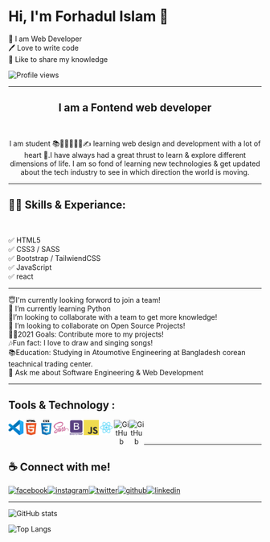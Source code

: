 
<h1> Hi, I'm Forhadul Islam  👋</h1>


👑 I am Web Developer <br/>
🖊️ Love to write code  <br/>
🎤 Like to share my knowledge
<br/>

![Profile views](https://gpvc.arturio.dev/mdforhadulislam)

<hr/>
<center>
<h2> I am a Fontend web developer</h2> 
<br>
<p>
I am student 📚📗📖👨🏻‍🎓✍ learning web design and development with a lot of heart 🧡.I have always had a great thrust to learn & explore different dimensions of life. I am so fond of learning new technologies & get updated about the tech industry to see in which direction the world is moving.
</p>
</center>
 <hr>
<h2> 👨‍💻 Skills & Experiance: </h2> 
<br/>
<p>
✅ HTML5 <br>
✅ CSS3 / SASS <br>
✅ Bootstrap / TailwiendCSS<br>
✅ JavaScript <br>
✅ react <br>

</p>
<hr/>

😇I'm currently looking forword to join a team!<br/>
🌱 I’m currently learning Python<br/>
🧐I’m looking to collaborate with a team to get more knowledge!<br/>
👯 I’m looking to collaborate on Open Source Projects!<br/>
👨‍💻2021 Goals: Contribute more to my projects!<br/>
🎶Fun fact: I love to draw and singing songs!<br/>
📚Education: Studying in Atoumotive Engineering at Bangladesh corean teachnical trading center.<br/>
💬 Ask me about Software Engineering & Web Development

<hr/>

<h2>Tools & Technology :</h2>

<center style="text-align:center;">

[<img align="left" alt="Visual Studio Code" width="30px" src="https://raw.githubusercontent.com/github/explore/80688e429a7d4ef2fca1e82350fe8e3517d3494d/topics/visual-studio-code/visual-studio-code.png" />](https://code.visualstudio.com/)

[<img align="left"  alt="HTML5" width="30px" src="https://raw.githubusercontent.com/github/explore/80688e429a7d4ef2fca1e82350fe8e3517d3494d/topics/html/html.png" />](https://www.w3schools.com/html/)

[<img align="left"   alt="CSS3" width="30px" src="https://raw.githubusercontent.com/github/explore/80688e429a7d4ef2fca1e82350fe8e3517d3494d/topics/css/css.png" />](https://www.w3schools.com/css/)

[<img align="left"  alt="Sass" width="30px" src="https://raw.githubusercontent.com/github/explore/80688e429a7d4ef2fca1e82350fe8e3517d3494d/topics/sass/sass.png" />](https://www.w3schools.com/sass/)

[<img align="left"   alt="CSS3" width="30px" src="https://raw.githubusercontent.com/devicons/devicon/master/icons/bootstrap/bootstrap-plain-wordmark.svg" />](https://getbootstrap.com)

[<img align="left"  align="left"   alt="JavaScript" width="30px" src="https://raw.githubusercontent.com/github/explore/80688e429a7d4ef2fca1e82350fe8e3517d3494d/topics/javascript/javascript.png" />](https://www.w3schools.com/js/)

[<img align="left"  alt="React" width="30px" src="https://raw.githubusercontent.com/github/explore/80688e429a7d4ef2fca1e82350fe8e3517d3494d/topics/react/react.png" />](https://www.w3schools.com/react/)

[<img align="left"  alt="GitHub" width="30px" src="https://user-images.githubusercontent.com/83342210/120072229-94524d00-c0b4-11eb-9e07-1420e2e8ffe4.png" />](https://github.com/)

[<img align="left"  alt="GitHub" width="30px" src="https://www.vectorlogo.zone/logos/figma/figma-icon.svg" />](https://www.figma.com/)

</center>
<br/>
<br/>
<hr/>
<h2> ☕ Connect with me! </h2>

[<img src='https://camo.githubusercontent.com/2d1ffa69dd491ebeca01b2098cf8233dd09950ff5895abccd5b455ca442abc59/68747470733a2f2f696d672e736869656c64732e696f2f62616467652f46616365626f6f6b2d3138373746323f7374796c653d666f722d7468652d6261646765266c6f676f3d66616365626f6f6b266c6f676f436f6c6f723d7768697465' alt='facebook' height='40'>](https://www.facebook.com/ahmedforhad44/)[<img src='https://camo.githubusercontent.com/b3d4671768bd0f9b6c8f410a25a96e0c5a4d135208d8910461e986f97e7985ab/68747470733a2f2f696d672e736869656c64732e696f2f62616467652f496e7374616772616d2d4534343035463f7374796c653d666f722d7468652d6261646765266c6f676f3d696e7374616772616d266c6f676f436f6c6f723d7768697465' alt='instagram' height='40'>](https://www.instagram.com/rafsamforhad/)[<img src='https://camo.githubusercontent.com/5d03c86f6a75f7cbe80d135d9162fbf6dc46a31253cf30a8e9bb8279b4d574d3/68747470733a2f2f696d672e736869656c64732e696f2f62616467652f547769747465722d3144413146323f7374796c653d666f722d7468652d6261646765266c6f676f3d74776974746572266c6f676f436f6c6f723d7768697465' alt='twitter' height='40'>](https://twitter.com/mdforhadul44)[<img src='https://camo.githubusercontent.com/bd2bd127c104ba5c98bb12c70801b075aee1f040009089510f69554300e7ff41/68747470733a2f2f696d672e736869656c64732e696f2f62616467652f4769742d4630353033323f7374796c653d666f722d7468652d6261646765266c6f676f3d676974266c6f676f436f6c6f723d7768697465' alt='github' height='40'>](https://github.com/mdforhadulislam)[<img src='https://camo.githubusercontent.com/a80d00f23720d0bc9f55481cfcd77ab79e141606829cf16ec43f8cacc7741e46/68747470733a2f2f696d672e736869656c64732e696f2f62616467652f4c696e6b6564496e2d3030373742353f7374796c653d666f722d7468652d6261646765266c6f676f3d6c696e6b6564696e266c6f676f436f6c6f723d7768697465' alt='linkedin' height='40'>](https://www.linkedin.com/in/md-forhadul-islam-342ba2220/)
<br/>

<hr/>

![GitHub stats](https://github-readme-stats.vercel.app/api?username=mdforhadulislam&show_icons=true&count_private=true)

![Top Langs](https://github-readme-stats.vercel.app/api/top-langs/?username=mdforhadulislam)
